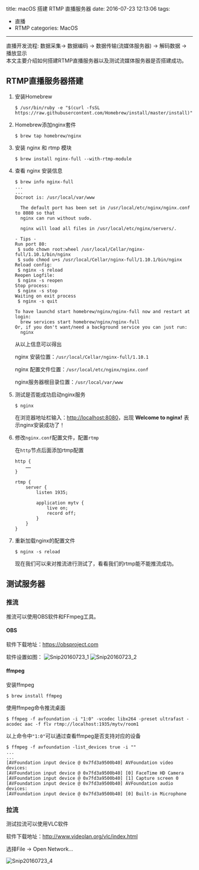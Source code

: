 title: macOS 搭建 RTMP 直播服务器
date: 2016-07-23 12:13:06
tags:
- 直播
- RTMP
categories: MacOS
---
直播开发流程:
数据采集→ 数据编码 → 数据传输(流媒体服务器) → 解码数据 → 播放显示  
本文主要介绍如何搭建RTMP直播服务器以及测试流媒体服务器是否搭建成功。

<!-- more -->

## RTMP直播服务器搭建


1. 安装Homebrew

   ```shell
   $ /usr/bin/ruby -e "$(curl -fsSL https://raw.githubusercontent.com/Homebrew/install/master/install)"
   ```

2. Homebrew添加nginx套件

   ```shell
   $ brew tap homebrew/nginx
   ```

3. 安装 nginx 和 rtmp 模块

   ```
   $ brew install nginx-full --with-rtmp-module
   ```

4. 查看 nginx 安装信息

   ```
   $ brew info nginx-full
   ...
   ...
   Docroot is: /usr/local/var/www

     The default port has been set in /usr/local/etc/nginx/nginx.conf to 8080 so that
     nginx can run without sudo.

     nginx will load all files in /usr/local/etc/nginx/servers/.

   - Tips -
   Run port 80:
    $ sudo chown root:wheel /usr/local/Cellar/nginx-full/1.10.1/bin/nginx
    $ sudo chmod u+s /usr/local/Cellar/nginx-full/1.10.1/bin/nginx
   Reload config:
    $ nginx -s reload
   Reopen Logfile:
    $ nginx -s reopen
   Stop process:
    $ nginx -s stop
   Waiting on exit process
    $ nginx -s quit

   To have launchd start homebrew/nginx/nginx-full now and restart at login:
     brew services start homebrew/nginx/nginx-full
   Or, if you don't want/need a background service you can just run:
     nginx
   ```

   从以上信息可以得出

   nginx 安装位置：`/usr/local/Cellar/nginx-full/1.10.1`

   nginx 配置文件位置：`/usr/local/etc/nginx/nginx.conf`

    nginx服务器根目录位置：`/usr/local/var/www`

5. 测试是否能成功启动nginx服务

   ```
   $ nginx
   ```

   在浏览器地址栏输入：<http://localhost:8080>，出现 **Welcome to nginx!** 表示nginx安装成功了！

6. 修改`nginx.conf`配置文件，配置`rtmp`

   在`http`节点后面添加rtmp配置

   ```
   http {
       ……
   }

   rtmp {
       server {
           listen 1935;

           application mytv {
               live on;
               record off;
           }
       }
   }
   ```

7. 重新加载nginx的配置文件

   ```
   $ nginx -s reload
   ```
   现在我们可以来对推流进行测试了，看看我们的rtmp能不能推流成功。

## 测试服务器

### 推流

推流可以使用OBS软件和FFmpeg工具。

#### OBS

软件下载地址：<https://obsproject.com>

软件设置如图：
![Snip20160723_1](2016-07-23-Snip20160723_1.png)
![Snip20160723_2](2016-07-23-Snip20160723_2.png)
#### ffmpeg

安装ffmpeg

```
$ brew install ffmpeg
```

使用ffmpeg命令推流桌面

```
$ ffmpeg -f avfoundation -i "1:0" -vcodec libx264 -preset ultrafast -acodec aac -f flv rtmp://localhost:1935/mytv/room1
```

以上命令中`"1:0"`可以通过查看ffmpeg是否支持对应的设备

```
$ ffmpeg -f avfoundation -list_devices true -i ""
...
...
[AVFoundation input device @ 0x7fd3a9500b40] AVFoundation video devices:
[AVFoundation input device @ 0x7fd3a9500b40] [0] FaceTime HD Camera
[AVFoundation input device @ 0x7fd3a9500b40] [1] Capture screen 0
[AVFoundation input device @ 0x7fd3a9500b40] AVFoundation audio devices:
[AVFoundation input device @ 0x7fd3a9500b40] [0] Built-in Microphone
```

### 拉流

测试拉流可以使用VLC软件

软件下载地址：<http://www.videolan.org/vlc/index.html>

选择File -> Open Network...

![Snip20160723_4](2016-07-23-Snip20160723_4.png)



